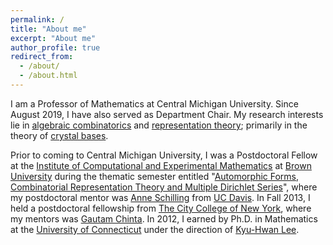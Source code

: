 ```yaml
---
permalink: /
title: "About me"
excerpt: "About me"
author_profile: true
redirect_from:
  - /about/
  - /about.html
---
```


I am a Professor of Mathematics at Central Michigan University.  Since August 2019, I have also served as Department Chair.  My research interests lie in <a href="https://en.wikipedia.org/wiki/Algebraic_combinatorics">algebraic combinatorics</a> and <a href="https://en.wikipedia.org/wiki/Representation_theory">representation theory</a>; primarily in the theory of <a href="https://en.wikipedia.org/wiki/Crystal_base">crystal bases</a>.

Prior to coming to Central Michigan University, I was a Postdoctoral Fellow at the <a href="https://icerm.brown.edu">Institute of Computational and Experimental Mathematics</a> at <a href="https://www.brown.edu/academics/math/">Brown University</a> during the thematic semester entitled "<a href="https://icerm.brown.edu/programs/sp-s13/">Automorphic Forms, Combinatorial Representation Theory and Multiple Dirichlet Series</a>", where my postdoctoral mentor was <a href="https://www.math.ucdavis.edu/~anne/">Anne Schilling</a> from <a href="https://www.math.ucdavis.edu">UC Davis</a>.
In Fall 2013, I held a postdoctoral fellowship from  <a href="https://math.sci.ccny.cuny.edu">The City College of New York</a>, where my mentors was <a href="https://chinta.ccny.cuny.edu">Gautam Chinta</a>.
In 2012, I earned by Ph.D. in Mathematics at the <a href="https://math.uconn.edu">University of Connecticut</a> under the direction of <a href="https://automorphy.github.io/al-folio/">Kyu-Hwan Lee</a>.
